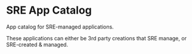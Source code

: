 # SRE App Catalog

App catalog for SRE-managed applications.

These applications can either be 3rd party creations that SRE manage, or SRE-created & managed.
